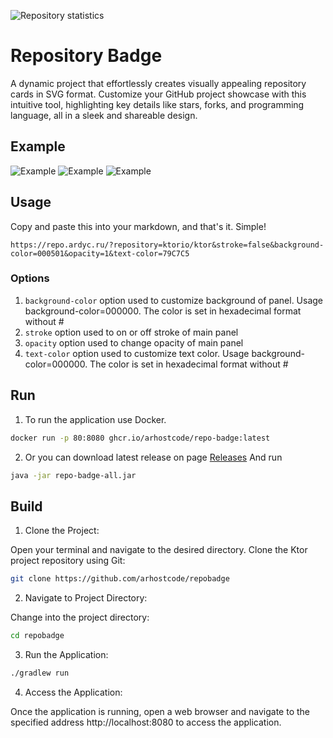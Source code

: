 ![Repository statistics](http://repo.ardyc.ru/?repository=arhostcode/repobadge&stroke=false&background-color=000501&opacity=1&text-color=79C7C5&)

# Repository Badge
A dynamic project that effortlessly creates visually appealing repository cards in SVG format. Customize your GitHub project showcase with this intuitive tool, highlighting key details like stars, forks, and programming language, all in a sleek and shareable design.

## Example
![Example](https://repo.ardyc.ru/?repository=ktorio/ktor&stroke=false&background-color=0D1321&opacity=1&text-color=FFEDDF)
![Example](https://repo.ardyc.ru/?repository=JetBrains/kotlin&stroke=false&background-color=360568&opacity=1&text-color=A5E6BA)
![Example](https://repo.ardyc.ru/?repository=TheAlgorithms/Java&stroke=false&background-color=FFFFFF&opacity=1&text-color=000000)

## Usage
Copy and paste this into your markdown, and that's it. Simple!
```
https://repo.ardyc.ru/?repository=ktorio/ktor&stroke=false&background-color=000501&opacity=1&text-color=79C7C5
```

### Options
1. `background-color` option used to customize background of panel. Usage background-color=000000. The color is set in hexadecimal format without #
2. `stroke` option used to on or off stroke of main panel
3. `opacity` option used to change opacity of main panel
4. `text-color` option used to customize text color. Usage background-color=000000. The color is set in hexadecimal format without #

## Run

1. To run the application use Docker.

```bash
docker run -p 80:8080 ghcr.io/arhostcode/repo-badge:latest
````

2. Or you can download latest release on page [Releases](https://github.com/arhostcode/repobadge/releases)
And run
```bash
java -jar repo-badge-all.jar
```

## Build

1. Clone the Project:

Open your terminal and navigate to the desired directory. Clone the Ktor project repository using Git:

```bash
git clone https://github.com/arhostcode/repobadge
```

2. Navigate to Project Directory:

Change into the project directory:

```bash
cd repobadge
```

3. Run the Application:

```bash
./gradlew run
```

4. Access the Application:

Once the application is running, open a web browser and navigate to the specified address http://localhost:8080 to access the application.
